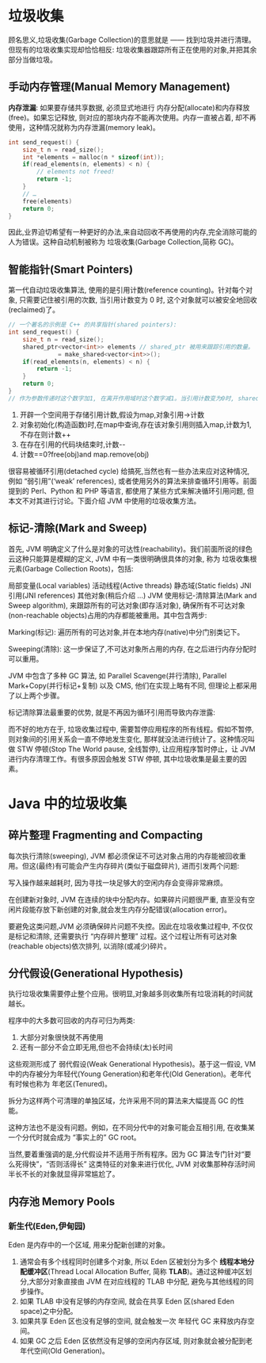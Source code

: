 # 垃圾收集

顾名思义,垃圾收集(Garbage Collection)的意思就是 —— 找到垃圾并进行清理。但现有的垃圾收集实现却恰恰相反: 垃圾收集器跟踪所有正在使用的对象,并把其余部分当做垃圾。

## 手动内存管理(Manual Memory Management)

**内存泄漏**: 如果要存储共享数据, 必须显式地进行 内存分配(allocate)和内存释放(free)。如果忘记释放, 则对应的那块内存不能再次使用。内存一直被占着, 却不再使用，这种情况就称为内存泄漏(memory leak)。

```c
int send_request() {
    size_t n = read_size();
    int *elements = malloc(n * sizeof(int));
    if(read_elements(n, elements) < n) {
        // elements not freed!
        return -1;
    }
    // …
    free(elements)
    return 0;
}
```

因此,业界迫切希望有一种更好的办法,来自动回收不再使用的内存,完全消除可能的人为错误。这种自动机制被称为 垃圾收集(Garbage Collection,简称 GC)。

## 智能指针(Smart Pointers)

第一代自动垃圾收集算法, 使用的是引用计数(reference counting)。针对每个对象, 只需要记住被引用的次数, 当引用计数变为 0 时, 这个对象就可以被安全地回收(reclaimed)了。

```c
// 一个著名的示例是 C++ 的共享指针(shared pointers):
int send_request() {
    size_t n = read_size();
    shared_ptr<vector<int>> elements // shared_ptr 被用来跟踪引用的数量。
              = make_shared<vector<int>>();
    if(read_elements(n, elements) < n) {
        return -1;
    }
    return 0;
}
// 作为参数传递时这个数字加1, 在离开作用域时这个数字减1。当引用计数变为0时, shared_ptr 自动删除底层的 vector。
```
1. 开辟一个空间用于存储引用计数,假设为map,对象引用->计数
2. 对象初始化(构造函数)时,在map中查询,存在该对象引用则插入map,计数为1,不存在则计数++
3. 在存在引用的代码块结束时,计数--
4. 计数==0?free(obj)and map.remove(obj)


很容易被循环引用(detached cycle) 给搞死,当然也有一些办法来应对这种情况, 例如 “弱引用”(‘weak’ references), 或者使用另外的算法来排查循环引用等。前面提到的 Perl、Python 和 PHP 等语言, 都使用了某些方式来解决循环引用问题, 但本文不对其进行讨论。下面介绍 JVM 中使用的垃圾收集方法。

## 标记-清除(Mark and Sweep)

首先, JVM 明确定义了什么是对象的可达性(reachability)。我们前面所说的绿色云这种只能算是模糊的定义, JVM 中有一类很明确很具体的对象, 称为 垃圾收集根元素(Garbage Collection Roots)，包括:

局部变量(Local variables)
活动线程(Active threads)
静态域(Static fields)
JNI 引用(JNI references)
其他对象(稍后介绍 …)
JVM 使用标记-清除算法(Mark and Sweep algorithm), 来跟踪所有的可达对象(即存活对象), 确保所有不可达对象(non-reachable objects)占用的内存都能被重用。其中包含两步:

Marking(标记): 遍历所有的可达对象,并在本地内存(native)中分门别类记下。

Sweeping(清除): 这一步保证了,不可达对象所占用的内存, 在之后进行内存分配时可以重用。

JVM 中包含了多种 GC 算法, 如 Parallel Scavenge(并行清除), Parallel Mark+Copy(并行标记+复制) 以及 CMS, 他们在实现上略有不同, 但理论上都采用了以上两个步骤。

标记清除算法最重要的优势, 就是不再因为循环引用而导致内存泄露:

而不好的地方在于, 垃圾收集过程中, 需要暂停应用程序的所有线程。假如不暂停,则对象间的引用关系会一直不停地发生变化, 那样就没法进行统计了。这种情况叫做 STW 停顿(Stop The World pause, 全线暂停), 让应用程序暂时停止，让 JVM 进行内存清理工作。有很多原因会触发 STW 停顿, 其中垃圾收集是最主要的因素。

# Java 中的垃圾收集

## 碎片整理 Fragmenting and Compacting

每次执行清除(sweeping), JVM 都必须保证不可达对象占用的内存能被回收重用。但这(最终)有可能会产生内存碎片(类似于磁盘碎片), 进而引发两个问题:

写入操作越来越耗时, 因为寻找一块足够大的空闲内存会变得非常麻烦。

在创建新对象时, JVM 在连续的块中分配内存。如果碎片问题很严重, 直至没有空闲片段能存放下新创建的对象,就会发生内存分配错误(allocation error)。

要避免这类问题,JVM 必须确保碎片问题不失控。因此在垃圾收集过程中, 不仅仅是标记和清除, 还需要执行 “内存碎片整理” 过程。这个过程让所有可达对象(reachable objects)依次排列, 以消除(或减少)碎片。

## 分代假设(Generational Hypothesis)

执行垃圾收集需要停止整个应用。很明显,对象越多则收集所有垃圾消耗的时间就越长。

程序中的大多数可回收的内存可归为两类:

1. 大部分对象很快就不再使用
2. 还有一部分不会立即无用,但也不会持续(太)长时间

这些观测形成了 弱代假设(Weak Generational Hypothesis)。基于这一假设, VM 中的内存被分为年轻代(Young Generation)和老年代(Old Generation)。老年代有时候也称为 年老区(Tenured)。

拆分为这样两个可清理的单独区域，允许采用不同的算法来大幅提高 GC 的性能。

这种方法也不是没有问题。例如，在不同分代中的对象可能会互相引用, 在收集某一个分代时就会成为 “事实上的” GC root。

当然,要着重强调的是,分代假设并不适用于所有程序。因为 GC 算法专门针对“要么死得快”，“否则活得长” 这类特征的对象来进行优化, JVM 对收集那种存活时间半长不长的对象就显得非常尴尬了。

## 内存池 Memory Pools

### 新生代(Eden,伊甸园)

Eden 是内存中的一个区域, 用来分配新创建的对象。

1. 通常会有多个线程同时创建多个对象, 所以 Eden 区被划分为多个 **线程本地分配缓冲区**(Thread Local Allocation Buffer, 简称 **TLAB**)。通过这种缓冲区划分,大部分对象直接由 JVM 在对应线程的 TLAB 中分配, 避免与其他线程的同步操作。
2. 如果 TLAB 中没有足够的内存空间, 就会在共享 Eden 区(shared Eden space)之中分配。
3. 如果共享 Eden 区也没有足够的空间, 就会触发一次 年轻代 GC 来释放内存空间。
4. 如果 GC 之后 Eden 区依然没有足够的空闲内存区域, 则对象就会被分配到老年代空间(Old Generation)。
